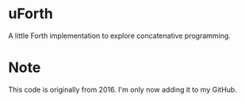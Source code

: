# uForth
A little Forth implementation to explore concatenative programming.

# Note
This code is originally from 2016. I'm only now adding it to my GitHub.